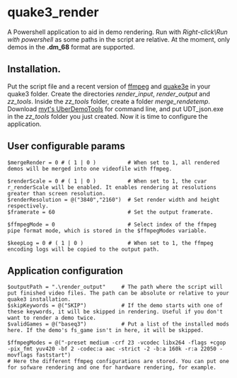 # quake3_render

A Powershell application to aid in demo rendering. Run with *Right-click\Run with powershell* as some paths in the script are relative. At the moment, only demos in the **.dm_68** format are supported.

## Installation.

Put the script file and a recent version of [ffmpeg](http://ffmpeg.org/download.html) and [quake3e](https://github.com/ec-/Quake3e/releases/tag/latest) in your quake3 folder. Create the directories *render_input*, *render_output* and *zz_tools*. Inside the *zz_tools* folder, create a folder *merge_rendetemp*. Download [myt's UberDemoTools](https://github.com/mightycow/uberdemotools) for command line, and put UDT_json.exe in the *zz_tools* folder you just created. 
Now it is time to configure the application.

## User configurable params

```
$mergeRender = 0 # ( 1 | 0 )          # When set to 1, all rendered demos will be merged into one videofile with ffmpeg.

$renderScale = 0 # ( 1 | 0 )          # When set to 1, the cvar r_renderScale will be enabled. It enables rendering at resolutions greater than screen resolution.
$renderResolution = @("3840","2160")  # Set render width and height respectively.
$framerate = 60                       # Set the output framerate.

$ffmpegMode = 0                       # Select index of the ffmpeg pipe format mode, which is stored in the $ffmpegModes variable. 

$keepLog = 0 # ( 1 | 0 )              # When set to 1, the ffmpeg encoding logs will be copied to the output path.
```

## Application configuration

```
$outputPath = ".\render_output"     # The path where the script will put finished video files. The path can be absolute or relative to your quake3 installation.
$skipKeywords = @("SKIP")           # If the demo starts with one of these keywords, it will be skipped in rendering. Useful if you don't want to render a demo twice.
$validGames = @("baseq3")           # Put a list of the installed mods here. If the demo's fs_game isn't in here, it will be skipped.

$ffmpegModes = @("-preset medium -crf 23 -vcodec libx264 -flags +cgop -pix_fmt yuv420 -bf 2 -codec:a aac -strict -2 -b:a 160k -r:a 22050 -movflags faststart")
# Here the different ffmpeg configurations are stored. You can put one for sofware rendering and one for hardware rendering, for example. 
```
